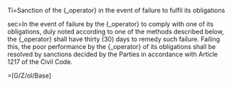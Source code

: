 Ti=Sanction of the {_operator} in the event of failure to fulfil its obligations

sec=In the event of failure by the {_operator} to comply with one of its obligations, duly noted according to one of the methods described below, the {_operator} shall have thirty (30) days to remedy such failure. Failing this, the poor performance by the {_operator} of its obligations shall be resolved by sanctions decided by the Parties in accordance with Article 1217 of the Civil Code.

=[G/Z/ol/Base]

